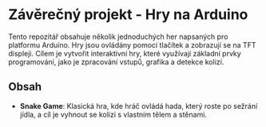 # Závěrečný projekt - Hry na Arduino

Tento repozitář obsahuje několik jednoduchých her napsaných pro platformu Arduino. Hry jsou ovládány pomocí tlačítek a zobrazují se na TFT displeji. Cílem je vytvořit  interaktivní hry, které využívají základní prvky programování, jako je zpracování vstupů, grafika a detekce kolizí.

## Obsah

- **Snake Game**: Klasická hra, kde hráč ovládá hada, který roste po sežrání jídla, a cíl je vyhnout se kolizi s vlastním tělem a stěnami.

